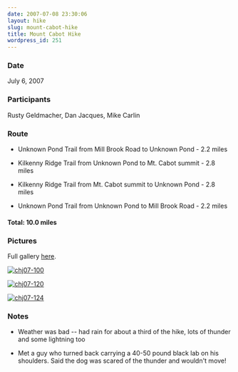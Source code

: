 ```yaml
---
date: 2007-07-08 23:30:06
layout: hike
slug: mount-cabot-hike
title: Mount Cabot Hike
wordpress_id: 251
---
```


### Date


July 6, 2007



### Participants


Rusty Geldmacher, Dan Jacques, Mike Carlin



### Route






  * Unknown Pond Trail from Mill Brook Road to Unknown Pond - 2.2 miles


  * Kilkenny Ridge Trail from Unknown Pond to Mt. Cabot summit - 2.8 miles


  * Kilkenny Ridge Trail from Mt. Cabot summit to Unknown Pond - 2.8 miles


  * Unknown Pond Trail from Unknown Pond to Mill Brook Road - 2.2 miles




#### Total: 10.0 miles





### Pictures





Full gallery [here](http://www.flickr.com/photos/geldmacher/sets/72157600724300771/).




[![chj07-100](http://farm2.static.flickr.com/1051/758024415_93827ff082.jpg)](http://www.flickr.com/photos/geldmacher/758024415/)




[![chj07-120](http://farm2.static.flickr.com/1381/758910224_25619dbabb.jpg)](http://www.flickr.com/photos/geldmacher/758910224/)




[![chj07-124](http://farm2.static.flickr.com/1058/758918046_21b27c0fcd.jpg)](http://www.flickr.com/photos/geldmacher/758918046/)






### Notes






  * Weather was bad -- had rain for about a third of the hike, lots of thunder and some lightning too


  * Met a guy who turned back carrying a 40-50 pound black lab on his shoulders. Said the dog was scared of the thunder and wouldn't move!



